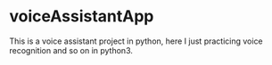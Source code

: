 # voiceAssistantApp
This is a voice assistant project in python, here I just practicing voice recognition and so on in python3.
